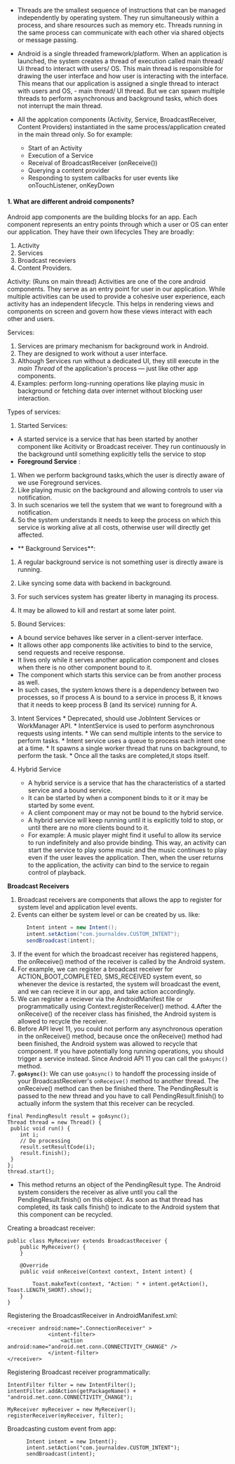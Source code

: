 * Threads are the smallest sequence of instructions that can be managed independently by operating system. 
They run simultaneously within a process, and share resources such as memory etc.
Threads running in the same process can communicate with each other via shared objects or message passing.

* Android is a single threaded framework/platform.
When an application is launched, the system creates a thread of execution called main thread/ Ui thread to interact with users/ OS. 
This main thread  is responsible for drawing the user interface and how user is interacting with the interface.
This means that our application is assigned a single thread to interact with users and OS, - main thread/ UI thread. 
But we can spawn multiple threads to perform asynchronous and background tasks, which does not interrupt the main thread.

* All the applcation components (Activity, Service, BroadcastReceiver, Content Providers) instantiated in the same process/application created in the main thread only. So for example:
  * Start of an Activity
  * Execution of a Service
  * Receival of BroadcastReceiver (onReceive())
  * Querying a content provider
  * Responding to system callbacks for user events like onTouchListener, onKeyDown



#### 1. What are different android components?

Android app components are the building blocks for an app. Each component represents an entry points through which a user or OS can enter our application. They have their own lifecycles  They are broadly:
1. Activity
2. Services
3. Broadcast receviers
4. Content Providers.

Activity: 
(Runs on main thread)
Activities are one of the core android components. 
They serve as an entry point for user in our application. 
While multiple activities can be used to provide a cohesive user experience, each activity has an independent lifecycle.
This helps in rendering views and components on screen and govern how these views interact with each other and users.



Services:
1. Services are primary mechanism for background work in Android. 
2. They are designed to work without a user interface. 
3. Although Services run without a dedicated UI, they still execute in the *main Thread* of the application's process — just like other app components.
4. Examples: perform long-running operations like playing music in background or fetching data over internet without blocking user interaction.

Types of services: 
  1. Started Services: 
  * A started service is a service that has been started by another component like Acitivity or Broadcast receiver. They run continuously in the background until something explicitly tells the service to stop
  * **Foreground Service** : 
  1. When we perform background tasks,which the user is directly aware of we use Foreground services.
  2. Like playing music on the background and allowing controls to user via notification.
  3. In such scenarios we tell the system that we want to foreground with a notification.
  4. So the system understands it needs to keep the process on which this service is working alive at all costs, otherwise user will directly get affected.
  
  * ** Background Services**: 
  1. A regular background service is not something user is directly aware is running.
  2. Like syncing some data with backend in background.
  3. For such services system has greater liberty in managing its process.
  4. It may be allowed to kill and restart at some later point.
  
  
  2. Bound Services:  
  * A bound service behaves like  server in a client-server interface. 
  * It allows other app components like activities to bind to the service, send requests and receive response.
  * It lives only while it serves another application component and closes when there is no other component bound to it.
  * The component which starts this service can be from another process as well.
  * In such cases, the system knows there is a  dependency between two processes, so if process A is bound to a service in process B, it knows that it needs to keep process B (and its service) running for A. 
  
  3. Intent Services
    * Deprecated, should use JobIntent Services or WorkManager API.
    * IntentService is used to perform asynchronous requests using intents.
    * We can send multiple intents to the service to perform tasks.
    * Intent service uses a queue to process each intent one at a time.
    * It spawns a single worker thread that runs on background, to perform the task.
    * Once all the tasks are completed,it stops itself.
    
4. Hybrid Service
    * A hybrid service is a service that has the characteristics of a started service and a bound service.
    * It can be started by when a component binds to it or it may be started by some event. 
    * A client component may or may not be bound to the hybrid service. 
    * A hybrid service will keep running until it is explicitly told to stop, or until there are no more clients bound to it.
    * For example: A music player might find it useful to allow its service to run indefinitely and also provide binding. This way, an activity can start the service to play some music and the music continues to play even if the user leaves the application. Then, when the user returns to the application, the activity can bind to the service to regain control of playback.


**Broadcast Receivers**
1. Broadcast receivers are components that allows the app to register for system level and application level events.
2. Events can either be system level or can be created by us. like: 
```java
      Intent intent = new Intent();
      intent.setAction("com.journaldev.CUSTOM_INTENT");
      sendBroadcast(intent);
```
3. If the event for which the broadcast receiver has registered happens, the onReceive() method of the receiver is called by the Android system.
4. For example, we can register a broadcast receiver for ACTION_BOOT_COMPLETED, SMS_RECEIVED system event, so whenever the device is restarted, the system will broadcast the event, and we can recieve it in our app, and take action accordingly.
3. We can register a reciever via the AndroidManifest file or programmatically using Context.registerReceiver() method.
4.After the onReceive() of the receiver class has finished, the Android system is allowed to recycle the receiver.
5. Before API level 11, you could not perform any asynchronous operation in the onReceive() method, because once the onReceive() method had been finished, the Android system was allowed to recycle that component. If you have potentially long running operations, you should trigger a service instead. Since Android API 11 you can call the ```goAsync()``` method. 
6. **```goAsync()```**: We can use ```goAsync()``` to handoff the processing inside of your BroadcastReceiver's ```onReceive()``` method to another thread. The onReceive() method can then be finished there. The PendingResult is passed to the new thread and you have to call PendingResult.finish() to actually inform the system that this receiver can be recycled.
  
  ```
  final PendingResult result = goAsync();
Thread thread = new Thread() {
   public void run() {
      int i;
      // Do processing
      result.setResultCode(i);
      result.finish();
   }
};
thread.start();
  ```
* This method returns an object of the PendingResult type. The Android system considers the receiver as alive until you call the PendingResult.finish() on this object. As soon as that thread has completed, its task calls finish() to indicate to the Android system that this component can be recycled.


Creating a broadcast receiver:
```
public class MyReceiver extends BroadcastReceiver {
    public MyReceiver() {
    }
 
    @Override
    public void onReceive(Context context, Intent intent) {
      
        Toast.makeText(context, "Action: " + intent.getAction(), Toast.LENGTH_SHORT).show();
    }
}
```

Registering the BroadcastReceiver in AndroidManifest.xml: 
```
<receiver android:name=".ConnectionReceiver" >
             <intent-filter>
                 <action android:name="android.net.conn.CONNECTIVITY_CHANGE" />
             </intent-filter>
</receiver>
```

Registering Broadcast receiver programmatically:
```
IntentFilter filter = new IntentFilter();
intentFilter.addAction(getPackageName() + "android.net.conn.CONNECTIVITY_CHANGE");
 
MyReceiver myReceiver = new MyReceiver();
registerReceiver(myReceiver, filter);
```

Broadcasting custom event from app:
```
      Intent intent = new Intent();
      intent.setAction("com.journaldev.CUSTOM_INTENT");
      sendBroadcast(intent);
```

